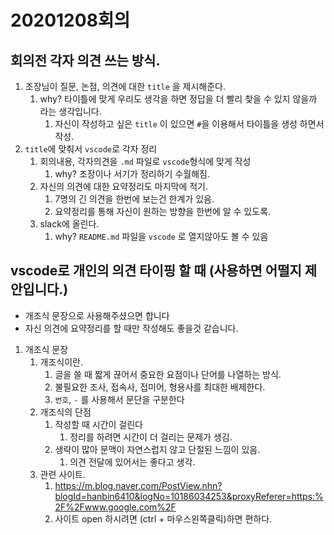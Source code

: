 # 20201208회의

## 회의전 각자 의견 쓰는 방식.

1. 조장님이 질문, 논점, 의견에 대한 `title` 을 제시해준다.
   1. why? 타이틀에 맞게 우리도 생각을 하면 정답을 더 빨리 찾을 수 있지 않을까 라는 생각입니다.
      1. 자신이 작성하고 싶은 `title` 이 있으면 `#`을 이용해서 타이틀을 생성 하면서 작성.
2. `title`에 맞춰서 `vscode`로 각자 정리
   1. 회의내용, 각자의견을 `.md` 파일로 `vscode`형식에 맞게 작성
      1. why? 조장이나 서기가 정리하기 수월해짐.
   2. 자신의 의견에 대한 요약정리도 마지막에 적기.
      1. 7명의 긴 의견을 한번에 보는건 한계가 있음.
      2. 요약정리를 통해 자신이 원하는 방향을 한번에 알 수 있도록.
   3. slack에 올린다.
      1. why? `README.md` 파일을 `vscode` 로 열지않아도 볼 수 있음

## vscode로 개인의 의견 타이핑 할 때 (사용하면 어떨지 제안입니다.)
 
- 개조식 문장으로 사용해주셨으면 합니다
- 자신 의견에 요약정리를 할 때만 작성해도 좋을것 같습니다.

1. 개조식 문장
   1. 개조식이란.
      1. 글을 쓸 때 짧게 끊어서 중요한 요점이나 단어를 나열하는 방식.
      2. 불필요한 조사, 접속사, 접미어, 형용사를 최대한 배제한다.
      3. `번호`, `-` 를 사용해서 문단을 구분한다
   2. 개조식의 단점
      1. 작성할 때 시간이 걸린다
         1. 정리를 하려면 시간이 더 걸리는 문제가 생김.
      2. 생략이 많아 문맥이 자연스럽지 않고 단절된 느낌이 있음.
         1. 의견 전달에 있어서는 좋다고 생각.
   3. 관련 사이트.
      1. https://m.blog.naver.com/PostView.nhn?blogId=hanbin6410&logNo=10186034253&proxyReferer=https:%2F%2Fwww.google.com%2F
      2. 사이트 open 하시려면 (ctrl + 마우스왼쪽클릭)하면 편하다.